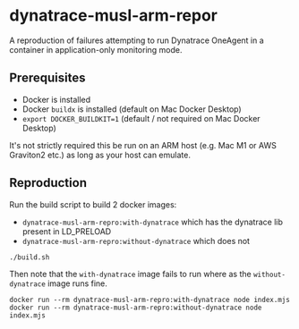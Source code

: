 # dynatrace-musl-arm-repor

A reproduction of failures attempting to run Dynatrace OneAgent in a container in application-only
monitoring mode.

## Prerequisites

- Docker is installed
- Docker `buildx` is installed (default on Mac Docker Desktop)
- `export DOCKER_BUILDKIT=1` (default / not required on Mac Docker Desktop)

It's not strictly required this be run on an ARM host (e.g. Mac M1 or AWS Graviton2 etc.) as
long as your host can emulate.

## Reproduction

Run the build script to build 2 docker images:

- `dynatrace-musl-arm-repro:with-dynatrace` which has the dynatrace lib present in LD_PRELOAD
- `dynatrace-musl-arm-repro:without-dynatrace` which does not

```
./build.sh
```

Then note that the `with-dynatrace` image fails to run where as the `without-dynatrace` image
runs fine.

```
docker run --rm dynatrace-musl-arm-repro:with-dynatrace node index.mjs
docker run --rm dynatrace-musl-arm-repro:without-dynatrace node index.mjs
```
